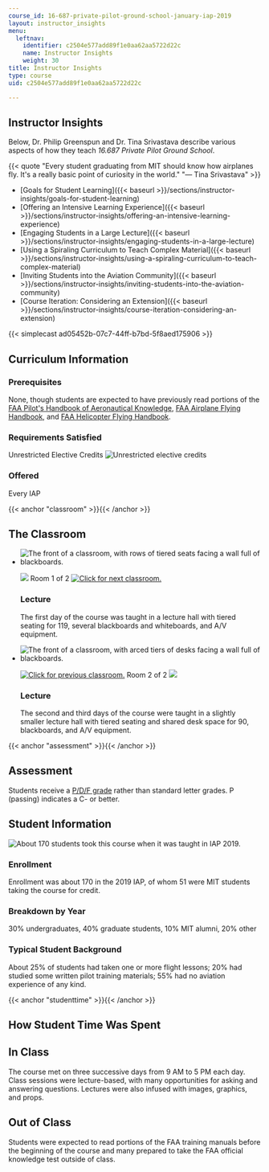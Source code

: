 ```yaml
---
course_id: 16-687-private-pilot-ground-school-january-iap-2019
layout: instructor_insights
menu:
  leftnav:
    identifier: c2504e577add89f1e0aa62aa5722d22c
    name: Instructor Insights
    weight: 30
title: Instructor Insights
type: course
uid: c2504e577add89f1e0aa62aa5722d22c

---
```


Instructor Insights
-------------------

Below, Dr. Philip Greenspun and Dr. Tina Srivastava describe various aspects of how they teach _16.687 Private Pilot Ground School_.

{{< quote "Every student graduating from MIT should know how airplanes fly. It's a really basic point of curiosity in the world." "— Tina Srivastava" >}}

*   [Goals for Student Learning]({{< baseurl >}}/sections/instructor-insights/goals-for-student-learning)
*   [Offering an Intensive Learning Experience]({{< baseurl >}}/sections/instructor-insights/offering-an-intensive-learning-experience)
*   [Engaging Students in a Large Lecture]({{< baseurl >}}/sections/instructor-insights/engaging-students-in-a-large-lecture)
*   [Using a Spiraling Curriculum to Teach Complex Material]({{< baseurl >}}/sections/instructor-insights/using-a-spiraling-curriculum-to-teach-complex-material)
*   [Inviting Students into the Aviation Community]({{< baseurl >}}/sections/instructor-insights/inviting-students-into-the-aviation-community)
*   [Course Iteration: Considering an Extension]({{< baseurl >}}/sections/instructor-insights/course-iteration-considering-an-extension)

{{< simplecast ad05452b-07c7-44ff-b7bd-5f8aed175906 >}}

Curriculum Information
----------------------

### Prerequisites

None, though students are expected to have previously read portions of the [FAA Pilot's Handbook of Aeronautical Knowledge](https://www.faa.gov/regulations_policies/handbooks_manuals/aviation/phak/), [FAA Airplane Flying Handbook](https://www.faa.gov/regulations_policies/handbooks_manuals/aviation/airplane_handbook/), and [FAA Helicopter Flying Handbook](https://www.faa.gov/regulations_policies/handbooks_manuals/aviation/helicopter_flying_handbook/).

### Requirements Satisfied

Unrestricted Elective Credits ![Unrestricted elective credits](/images/educator/icon-question-unrestrict.png)

### Offered

Every IAP

{{< anchor "classroom" >}}{{< /anchor >}}

The Classroom
-------------

*   ![The front of a classroom, with rows of tiered seats facing a wall full of blackboards.](/coursemedia/16-687-private-pilot-ground-school-january-iap-2019/72733ca8b0fb2b09204f59403259ce25_1st.jpg)
    
    ![](/images/educator/classroom_prev.png) Room 1 of 2 [![Click for next classroom.](/images/educator/classroom_next.png)](#)
    
    ### Lecture
    
    The first day of the course was taught in a lecture hall with tiered seating for 119, several blackboards and whiteboards, and A/V equipment.
    
*   ![The front of a classroom, with arced tiers of desks facing a wall full of blackboards.](/coursemedia/16-687-private-pilot-ground-school-january-iap-2019/775c56803590e359e1ad437993ec4d2c_2nd.jpg)
    
    [![Click for previous classroom.](/images/educator/classroom_prev.png)](#) Room 2 of 2 ![](/images/educator/classroom_next.png)
    
    ### Lecture
    
    The second and third days of the course were taught in a slightly smaller lecture hall with tiered seating and shared desk space for 90, blackboards, and A/V equipment.
    

{{< anchor "assessment" >}}{{< /anchor >}}

Assessment
----------

Students receive a [P/D/F grade](https://registrar.mit.edu/classes-grades-evaluations/grades/grading-policies/graduate-pdf-option) rather than standard letter grades. P (passing) indicates a C- or better.

Student Information
-------------------

![About 170 students took this course when it was taught in IAP 2019.](/coursemedia/16-687-private-pilot-ground-school-january-iap-2019/037afb051afb01af779ee06764227650_170.png)

### Enrollment

Enrollment was about 170 in the 2019 IAP, of whom 51 were MIT students taking the course for credit.

### Breakdown by Year

30% undergraduates, 40% graduate students, 10% MIT alumni, 20% other

### Typical Student Background

About 25% of students had taken one or more flight lessons; 20% had studied some written pilot training materials; 55% had no aviation experience of any kind.

{{< anchor "studenttime" >}}{{< /anchor >}}

How Student Time Was Spent
--------------------------

In Class
--------

The course met on three successive days from 9 AM to 5 PM each day. Class sessions were lecture-based, with many opportunities for asking and answering questions. Lectures were also infused with images, graphics, and props.

Out of Class
------------

Students were expected to read portions of the FAA training manuals before the beginning of the course and many prepared to take the FAA official knowledge test outside of class.